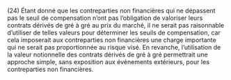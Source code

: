 (24) Étant donné que les contreparties non financières qui ne dépassent pas le seuil de compensation n’ont pas l’obligation de valoriser leurs contrats dérivés de gré à gré au prix du marché, il ne serait pas raisonnable d’utiliser de telles valeurs pour déterminer les seuils de compensation, car cela imposerait aux contreparties non financières une charge importante qui ne serait pas proportionnée au risque visé. En revanche, l’utilisation de la valeur notionnelle des contrats dérivés de gré à gré permettrait une approche simple, sans exposition aux événements extérieurs, pour les contreparties non financières.
